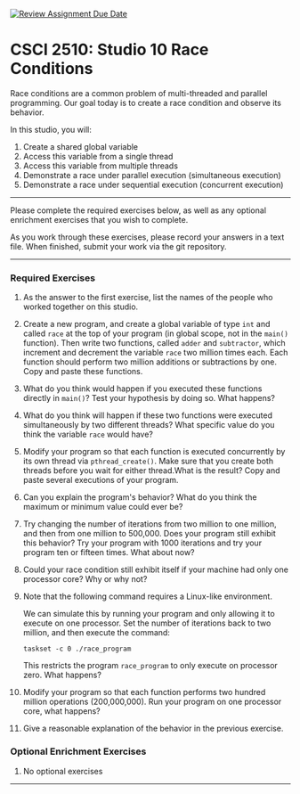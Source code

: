 [![Review Assignment Due Date](https://classroom.github.com/assets/deadline-readme-button-22041afd0340ce965d47ae6ef1cefeee28c7c493a6346c4f15d667ab976d596c.svg)](https://classroom.github.com/a/ptdbwANj)
# CSCI 2510: Studio 10 Race Conditions

Race conditions are a common problem of multi-threaded and parallel
programming. Our goal today is to create a race condition and observe
its behavior.

In this studio, you will:

1.  Create a shared global variable
2.  Access this variable from a single thread
3.  Access this variable from multiple threads
4.  Demonstrate a race under parallel execution (simultaneous execution)
5.  Demonstrate a race under sequential execution (concurrent execution)

------------------------------------------------------------------------

Please complete the required exercises below, as well as any optional
enrichment exercises that you wish to complete.

As you work through these exercises, please record your answers in a
text file. When finished, submit your work via the git repository.

------------------------------------------------------------------------

### Required Exercises

1.  As the answer to the first exercise, list the names of the people
    who worked together on this studio.

2.  Create a new program, and create a global variable of type `int` and
    called `race` at the top of your program (in global scope, not in
    the `main()` function). Then write two functions, called `adder` and
    `subtractor`, which increment and decrement the variable `race` two
    million times each. Each function should perform two million
    additions or subtractions by one. Copy and paste these functions.

3.  What do you think would happen if you executed these functions
    directly in `main()`? Test your hypothesis by doing so. What
    happens?

4.  What do you think will happen if these two functions were executed
    simultaneously by two different threads? What specific value do you
    think the variable `race` would have?

5.  Modify your program so that each function is executed concurrently
    by its own thread via `pthread_create()`. Make sure that you create
    both threads before you wait for either thread.What is the result?
    Copy and paste several executions of your program.

6.  Can you explain the program\'s behavior? What do you think the
    maximum or minimum value could ever be?

7.  Try changing the number of iterations from two million to one
    million, and then from one million to 500,000. Does your program
    still exhibit this behavior? Try your program with 1000 iterations
    and try your program ten or fifteen times. What about now?

8.  Could your race condition still exhibit itself if your machine had
    only one processor core? Why or why not?

9.  Note that the following command requires a Linux-like environment.

    We can simulate this by running your program and only allowing it to
    execute on one processor. Set the number of iterations back to two
    million, and then execute the command:

    `taskset -c 0 ./race_program`

    This restricts the program `race_program` to only execute on
    processor zero. What happens?

10. Modify your program so that each function performs two hundred
    million operations (200,000,000). Run your program on one processor
    core, what happens?

11. Give a reasonable explanation of the behavior in the previous
    exercise.

### Optional Enrichment Exercises

1.  No optional exercises

------------------------------------------------------------------------
